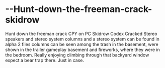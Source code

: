 # --Hunt-down-the-freeman-crack-skidrow
Hunt down the freeman crack CPY on PC Skidrow Codex Cracked Stereo speakers and stereo system columns and a stereo system can be found in alpha 2 files columns can be seen among the trash in the basement, were shown in the trailer gameplay basement and fireworks, where they were in the bedroom. Really enjoying climbing through that backyard window expect a bear trap there. Just in case.
